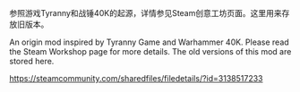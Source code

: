 参照游戏Tyranny和战锤40K的起源，详情参见Steam创意工坊页面。这里用来存放旧版本。

An origin mod inspired by Tyranny Game and Warhammer 40K. Please read the Steam Workshop page for more details. The old versions of this mod are stored here.

https://steamcommunity.com/sharedfiles/filedetails/?id=3138517233
